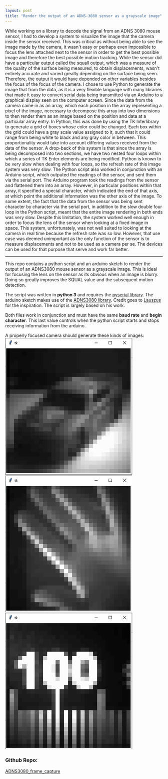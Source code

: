 ```yaml
---
layout: post
title: "Render the output of an ADNS-3080 sensor as a grayscale image"
---
```


While working on a library to decode the signal from an ADNS 3080 mouse sensor, I had to develop a system to visualize the image that the camera inside the sensor received.
This was critical as without being able to see the image made by the camera, it wasn't easy or perhaps even impossible to focus the lens attached next to the sensor in order to get the best possible image and therefore the best possible motion tracking.
While the sensor did have a particular output called the squall output, which was a measure of the quality of the surface being measured, to obtain displacements, wasn't entirely accurate and varied greatly depending on the surface being seen. Therefore, the output it would have depended on other variables besides the focus of the focus of the camera.
I chose to use Python to generate the image that from the data, as it is a very flexible language with many libraries that made it easy to convert serial data being transmitted via an Arduino to a graphical display seen on the computer screen.
Since the data from the camera came in as an array, which each position in the array representing a pixel of the image, necessary to decompose this array into two dimensions to then render them as an image based on the position and data at a particular array entry.
In Python, this was done by using the TK Interlibrary to generate a grid of boxes whose color could be changed. 
Each box within the grid could have a gray scale value assigned to it, such that it could range from being white to black and any gray color in between. This proportionality would take into account differing values received from the data of the sensor.
A drop-back of this system is that since the array is being decomposed into two sections, we have two nested four loops within which a series of TK Enter elements are being modified. Python is known to be very slow when dealing with four loops, so the refresh rate of this image system was very slow.
The Python script also worked in conjunction with an Arduino script, which outputed the readings of the sensor, and sent them via the serial port.
The Arduino program took the readings from the sensor and flattened them into an array. However, in particular positions within that array, it specified a special character, which indicated the end of that axis, at which point the additional information was the other axis of the image.
To some extent, the fact that the data from the sensor was being sent character by character via the serial port, in addition to the slow double four loop in the Python script, meant that the entire image rendering in both ends was very slow.
Despite this limitation, the system worked well enough in order to focus the lens of the sensor when looking at a fixed image in space.
This system, unfortunately, was not well suited to looking at the camera in real time because the refresh rate was so low. However, that use case was deemed unimportant as the only function of the sensor is to measure displacements and not to be used as a camera per se. The devices can be used for that purpose that serve and work far better.

---

This repo contains a python script and an arduino sketch to render the output of an ADNS3080 mouse sensor as a grayscale image. This is ideal for focusing the lens on the sensor as its obvious when an image is blurry. Doing so greatly improves the SQUAL value and the subsequent motion detection. 

The script was written in __python 3__ and requires the [pyserial library](https://pythonhosted.org/pyserial/pyserial.html#overview). The arduino sketch makes use of the [ADNS3080 library](https://github.com/RCmags/ADNS3080). Credit goes to [Lauszus](https://github.com/Lauszus/ADNS3080) for the inspiration. The script is largely based on his work.

Both files work in conjunction and must have the same __baud rate__ and __begin character__. This last value controls when the python script starts and stops receiving information from the arduino. 

A properly focused camera should generate these kinds of images:
![image](https://raw.githubusercontent.com/RCmags/ADNS3080_frame_capture/main/images/car.png)
![image](https://raw.githubusercontent.com/RCmags/ADNS3080_frame_capture/main/images/hand.png)
![image](https://raw.githubusercontent.com/RCmags/ADNS3080_frame_capture/main/images/ruler.png)

### Github Repo:
[ADNS3080_frame_capture](https://github.com/RCmags/ADNS3080_frame_capture)

